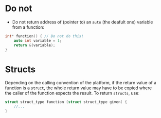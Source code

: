 #                  Do not

- Do not return address of (pointer to) an `auto` (the deafult one) variable from a function:
```C
int* function() { // Do not do this!
    auto int variable = 1;
    return &(variable);
}
```

#                  Structs

Depending on the calling convention of the platform, if the return value of a function is a `struct`, the whole return value may have to be copied where the caller of the function expects the result. To return `structs`, use:
```C
struct struct_type function (struct struct_type given) {
    //...
}
```